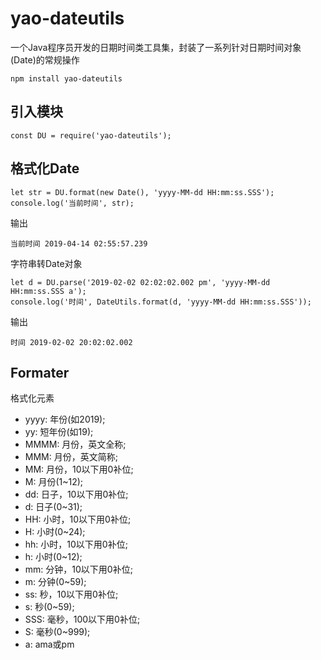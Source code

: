 # yao-dateutils

一个Java程序员开发的日期时间类工具集，封装了一系列针对日期时间对象(Date)的常规操作

```
npm install yao-dateutils
```

## 引入模块
```
const DU = require('yao-dateutils');
```

## 格式化Date
```
let str = DU.format(new Date(), 'yyyy-MM-dd HH:mm:ss.SSS');
console.log('当前时间', str);
```
输出
```
当前时间 2019-04-14 02:55:57.239
```

字符串转Date对象
```
let d = DU.parse('2019-02-02 02:02:02.002 pm', 'yyyy-MM-dd HH:mm:ss.SSS a');
console.log('时间', DateUtils.format(d, 'yyyy-MM-dd HH:mm:ss.SSS'));
```
输出
```
时间 2019-02-02 20:02:02.002
```

## Formater
格式化元素
- yyyy: 年份(如2019);
- yy: 短年份(如19);
- MMMM: 月份，英文全称;
- MMM: 月份，英文简称;
- MM: 月份，10以下用0补位;
- M: 月份(1~12);
- dd: 日子，10以下用0补位;
- d: 日子(0~31);
- HH: 小时，10以下用0补位;
- H: 小时(0~24);
- hh: 小时，10以下用0补位;
- h: 小时(0~12);
- mm: 分钟，10以下用0补位;
- m: 分钟(0~59);
- ss: 秒，10以下用0补位;
- s: 秒(0~59);
- SSS: 毫秒，100以下用0补位;
- S: 毫秒(0~999);
- a: ama或pm